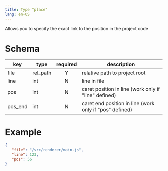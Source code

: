 ```yaml
---
title: Type "place"
lang: en-US
---
```


Allows you to specify the exact link to the position in the project code

Schema
======

| key | type | required | description |
| --- | ---- | :------: | ----------- |
| file | rel_path | Y | relative path to project root |
| line | int | N | line in file |
| pos | int | N | caret position in line (work only if "line" defined) |
| pos_end | int | N | caret end position in line (work only if "pos" defined) |

Example
=======

```json
{
   "file": "/src/renderer/main.js",
   "line": 123,
   "pos": 56
}
```
